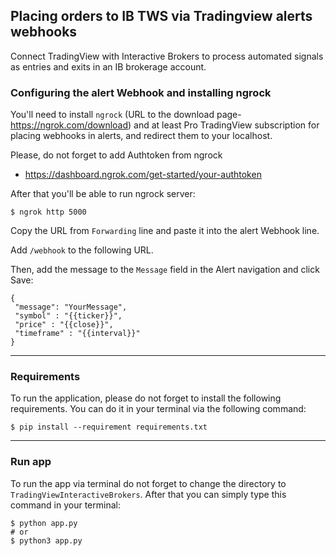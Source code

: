 ## Placing orders to IB TWS via Tradingview alerts webhooks


Connect TradingView with Interactive Brokers to process automated signals
as entries and exits in an IB brokerage account.

### Configuring the alert Webhook and installing ngrock

You'll need to install `ngrock` (URL to the download
page- https://ngrok.com/download)
and at least Pro TradingView subscription for placing webhooks in alerts,
and redirect them to your localhost.

Please, do not forget to add Authtoken from ngrock
- https://dashboard.ngrok.com/get-started/your-authtoken

After that you'll be able to run ngrock server:

```shell
$ ngrok http 5000
```

Copy the URL from `Forwarding` line and paste it into the alert Webhook line.

Add `/webhook` to the following URL.

Then, add the message to the `Message` field in the Alert navigation and click
Save:

```
{
 "message": "YourMessage",
 "symbol" : "{{ticker}}",
 "price" : "{{close}}",
 "timeframe" : "{{interval}}"
}
```

---

### Requirements

To run the application, please do not forget to install the following
requirements. You can do it in your terminal via the following command:

```shell
$ pip install --requirement requirements.txt
```

---

### Run app

To run the app via terminal do not forget to change the directory
to `TradingViewInteractiveBrokers`.
After that you can simply type this command in your terminal:

```shell
$ python app.py
# or
$ python3 app.py
```
